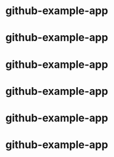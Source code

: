 # github-example-app
# github-example-app
# github-example-app
# github-example-app
# github-example-app
# github-example-app
